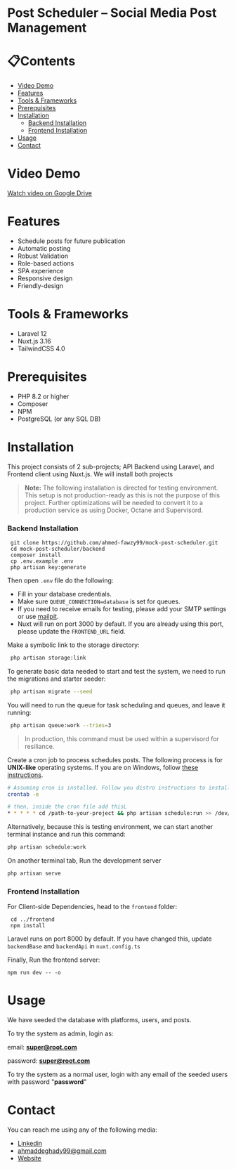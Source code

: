 # Post Scheduler – Social Media Post Management


# 📋Contents
- [Video Demo](#video-demo)
- [Features](#features)
- [Tools & Frameworks](#tools--frameworks)
- [Prerequisites](#prerequisites)
- [Installation](#installation)
  - [Backend Installation](#backend-installation)
  - [Frontend Installation](#frontend-installation)
- [Usage](#usage)
- [Contact](#contact)

# Video Demo
[Watch video on Google Drive](https://drive.google.com/file/d/1xu0gXUXzeWxGlwyc4JofUQrBJ5XnQ4fH/view?usp=sharing)


# Features
- Schedule posts for future publication
- Automatic posting
- Robust Validation
- Role-based actions
- SPA experience
- Responsive design
- Friendly-design

# Tools & Frameworks
- Laravel 12
- Nuxt.js 3.16
- TailwindCSS 4.0

# Prerequisites
- PHP 8.2 or higher
- Composer
- NPM
- PostgreSQL (or any SQL DB)


# Installation
This project consists of 2 sub-projects; API Backend using Laravel, and Frontend client using Nuxt.js. We will install both projects



> **Note:** The following installation is directed for testing environment. This setup is not production-ready as this is not the purpose of this project. Further optimizations will be needed to convert it to a production service as using Docker, Octane and Supervisord.


### Backend Installation

```
 git clone https://github.com/ahmed-fawzy99/mock-post-scheduler.git
 cd mock-post-scheduler/backend
 composer install
 cp .env.example .env 
 php artisan key:generate
 ```
Then open `.env` file do the following:
- Fill in your database credentials.
- Make sure `QUEUE_CONNECTION=database` is set for queues.
- If you need to receive emails for testing, please add your SMTP settings or use [mailpit](https://mailpit.axllent.org/).
- Nuxt will run on port 3000 by default. If you are already using this port, please update the `FRONTEND_URL` field.


Make a symbolic link to the storage directory:
```bash
 php artisan storage:link
```

To generate basic data needed to start and test the system, we need to run the migrations and starter seeder:
```bash
 php artisan migrate --seed
```

You will need to run the queue for task scheduling and queues, and leave it running:
```bash
 php artisan queue:work --tries=3 
```
> In production, this command must be used within a supervisord for resiliance.

Create a cron job to process schedules posts. The following process is for **UNIX-like** operating systems. If you are on Windows, follow [these instructions](https://gist.github.com/Splode/94bfa9071625e38f7fd76ae210520d94).
```bash
# Assuming cron is installed. Follow you distro instructions to install it otherwise.
crontab -e

# then, inside the cron file add thisL
* * * * * cd /path-to-your-project && php artisan schedule:run >> /dev/null 2>&1
```
Alternatively, because this is testing environment, we can start another terminal instance and run this command:
```bash
php artisan schedule:work
```
On another terminal tab, Run the development server
```bash
php artisan serve
```
### Frontend Installation

For Client-side Dependencies, head to the `frontend` folder:
```
 cd ../frontend
 npm install
```
Laravel runs on port 8000 by default. If you have changed this, update `backendBase` and `backendApi` in `nuxt.config.ts`

Finally, Run the frontend server:
```
npm run dev -- -o
```

# Usage 
We have seeded the database with platforms, users, and posts. 

To try the system as admin, login as:

email: **super@root.com**

password: **super@root.com**


To try the system as a normal user, login with any email of the seeded users with password "**password**"




# Contact
You can reach me using any of the following media:
- [Linkedin](http://linkedin.com/in/ahmeddeghady)
- [ahmaddeghady99@gmail.com](mailto:ahmaddeghady99@gmail.com)
- [Website](http://ahmaddeghady.online/)